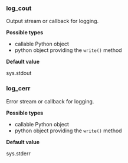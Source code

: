 ###  log_cout

Output stream or callback for logging.

**Possible types**

- callable Python object
- python object providing the `write()` method

**Default value**

sys.stdout

###  log_cerr

Error stream or callback for logging.

**Possible types**

- callable Python object
- python object providing the `write()` method

**Default value**

sys.stderr
